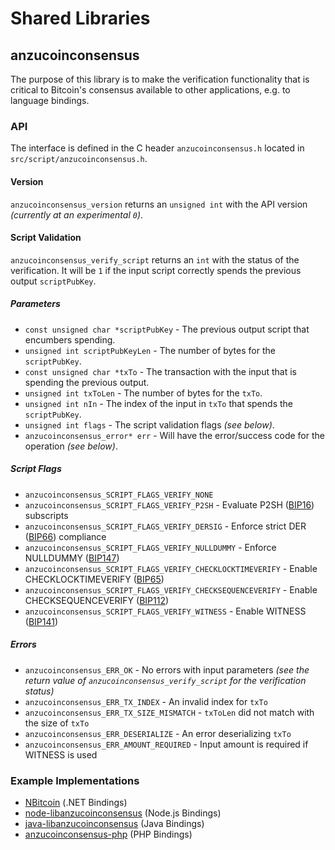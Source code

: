 Shared Libraries
================

## anzucoinconsensus

The purpose of this library is to make the verification functionality that is critical to Bitcoin's consensus available to other applications, e.g. to language bindings.

### API

The interface is defined in the C header `anzucoinconsensus.h` located in  `src/script/anzucoinconsensus.h`.

#### Version

`anzucoinconsensus_version` returns an `unsigned int` with the API version *(currently at an experimental `0`)*.

#### Script Validation

`anzucoinconsensus_verify_script` returns an `int` with the status of the verification. It will be `1` if the input script correctly spends the previous output `scriptPubKey`.

##### Parameters
- `const unsigned char *scriptPubKey` - The previous output script that encumbers spending.
- `unsigned int scriptPubKeyLen` - The number of bytes for the `scriptPubKey`.
- `const unsigned char *txTo` - The transaction with the input that is spending the previous output.
- `unsigned int txToLen` - The number of bytes for the `txTo`.
- `unsigned int nIn` - The index of the input in `txTo` that spends the `scriptPubKey`.
- `unsigned int flags` - The script validation flags *(see below)*.
- `anzucoinconsensus_error* err` - Will have the error/success code for the operation *(see below)*.

##### Script Flags
- `anzucoinconsensus_SCRIPT_FLAGS_VERIFY_NONE`
- `anzucoinconsensus_SCRIPT_FLAGS_VERIFY_P2SH` - Evaluate P2SH ([BIP16](https://github.com/anzucoin/bips/blob/master/bip-0016.mediawiki)) subscripts
- `anzucoinconsensus_SCRIPT_FLAGS_VERIFY_DERSIG` - Enforce strict DER ([BIP66](https://github.com/anzucoin/bips/blob/master/bip-0066.mediawiki)) compliance
- `anzucoinconsensus_SCRIPT_FLAGS_VERIFY_NULLDUMMY` - Enforce NULLDUMMY ([BIP147](https://github.com/anzucoin/bips/blob/master/bip-0147.mediawiki))
- `anzucoinconsensus_SCRIPT_FLAGS_VERIFY_CHECKLOCKTIMEVERIFY` - Enable CHECKLOCKTIMEVERIFY ([BIP65](https://github.com/anzucoin/bips/blob/master/bip-0065.mediawiki))
- `anzucoinconsensus_SCRIPT_FLAGS_VERIFY_CHECKSEQUENCEVERIFY` - Enable CHECKSEQUENCEVERIFY ([BIP112](https://github.com/anzucoin/bips/blob/master/bip-0112.mediawiki))
- `anzucoinconsensus_SCRIPT_FLAGS_VERIFY_WITNESS` - Enable WITNESS ([BIP141](https://github.com/anzucoin/bips/blob/master/bip-0141.mediawiki))

##### Errors
- `anzucoinconsensus_ERR_OK` - No errors with input parameters *(see the return value of `anzucoinconsensus_verify_script` for the verification status)*
- `anzucoinconsensus_ERR_TX_INDEX` - An invalid index for `txTo`
- `anzucoinconsensus_ERR_TX_SIZE_MISMATCH` - `txToLen` did not match with the size of `txTo`
- `anzucoinconsensus_ERR_DESERIALIZE` - An error deserializing `txTo`
- `anzucoinconsensus_ERR_AMOUNT_REQUIRED` - Input amount is required if WITNESS is used

### Example Implementations
- [NBitcoin](https://github.com/NicolasDorier/NBitcoin/blob/master/NBitcoin/Script.cs#L814) (.NET Bindings)
- [node-libanzucoinconsensus](https://github.com/bitpay/node-libanzucoinconsensus) (Node.js Bindings)
- [java-libanzucoinconsensus](https://github.com/dexX7/java-libanzucoinconsensus) (Java Bindings)
- [anzucoinconsensus-php](https://github.com/Bit-Wasp/anzucoinconsensus-php) (PHP Bindings)
